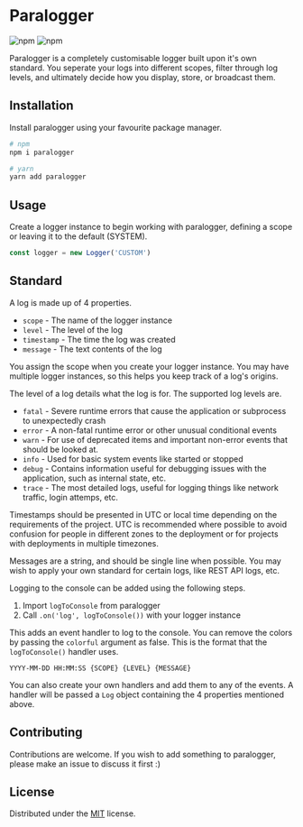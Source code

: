 # Paralogger

![npm](https://img.shields.io/npm/v/paralogger)
![npm](https://img.shields.io/npm/dm/paralogger)

Paralogger is a completely customisable logger built upon it's own standard.
You seperate your logs into different scopes, filter through log levels, and ultimately decide how you display, store, or broadcast them.

## Installation

Install paralogger using your favourite package manager.

```bash
# npm
npm i paralogger

# yarn
yarn add paralogger
```

## Usage

Create a logger instance to begin working with paralogger, defining a scope or leaving it to the default (SYSTEM).

```ts
const logger = new Logger('CUSTOM')
```

## Standard

A log is made up of 4 properties.

- `scope` - The name of the logger instance
- `level` - The level of the log
- `timestamp` - The time the log was created
- `message` - The text contents of the log

You assign the scope when you create your logger instance.
You may have multiple logger instances, so this helps you keep track of a log's origins.

The level of a log details what the log is for.
The supported log levels are.

- `fatal` - Severe runtime errors that cause the application or subprocess to unexpectedly crash
- `error` - A non-fatal runtime error or other unusual conditional events
- `warn` - For use of deprecated items and important non-error events that should be looked at.
- `info` - Used for basic system events like started or stopped
- `debug` - Contains information useful for debugging issues with the application, such as internal state, etc.
- `trace` - The most detailed logs, useful for logging things like network traffic, login attemps, etc.

Timestamps should be presented in UTC or local time depending on the requirements of the project.
UTC is recommended where possible to avoid confusion for people in different zones to the deployment or for projects with deployments in multiple timezones.

Messages are a string, and should be single line when possible.
You may wish to apply your own standard for certain logs, like REST API logs, etc.

Logging to the console can be added using the following steps.

1. Import `logToConsole` from paralogger
2. Call `.on('log', logToConsole())` with your logger instance

This adds an event handler to log to the console.
You can remove the colors by passing the `colorful` argument as false.
This is the format that the `logToConsole()` handler uses.

```
YYYY-MM-DD HH:MM:SS {SCOPE} {LEVEL} {MESSAGE}
```

You can also create your own handlers and add them to any of the events.
A handler will be passed a `Log` object containing the 4 properties mentioned above.

## Contributing

Contributions are welcome.
If you wish to add something to paralogger, please make an issue to discuss it first :)

## License

Distributed under the [MIT](https://choosealicense.com/licenses/mit/) license.
